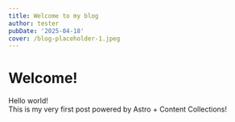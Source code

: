```yaml
---
title: Welcome to my blog
author: tester
pubDate: '2025-04-18'
cover: /blog-placeholder-1.jpeg
---
```

# Welcome!

Hello world!  
This is my very first post powered by Astro + Content Collections!